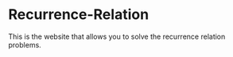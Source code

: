 # Recurrence-Relation
This is the website that allows you to solve the recurrence relation problems.

